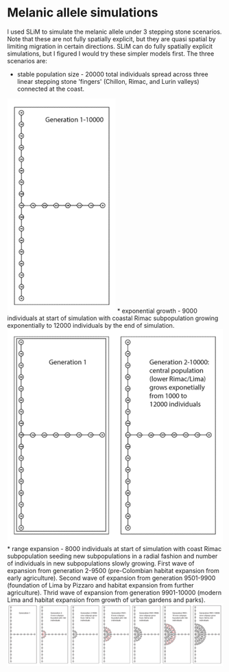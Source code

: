 # Melanic allele simulations

I used SLiM to simulate the melanic allele under 3 stepping stone scenarios. Note that these are not fully spatially explicit, but they are quasi spatial by limiting migration in certain directions. SLiM can do fully spatially explicit simulations, but I figured I would try these simpler models first. The three scenarios are:
* stable population size - 20000 total individuals spread across three linear stepping stone 'fingers' (Chillon, Rimac, and Lurin valleys) connected at the coast.
<img src="scenario_1.png" height = "500">
* exponential growth - 9000 individuals at start of simulation with coastal Rimac subpopulation growing exponentially to 12000 individuals by the end of simulation.
<img src="scenario_2.png" height = "500">
* range expansion - 8000 individuals at start of simulation with coast Rimac subpopulation seeding new subpopulations in a radial fashion and number of individuals in new subpopulations slowly growing. First wave of expansion from generation 2-9500 (pre-Colombian habitat expansion from early agriculture). Second wave of expansion from generation 9501-9900 (foundation of Lima by Pizzaro and habitat expansion from further agriculture). Thrid wave of expansion from generation 9901-10000 (modern Lima and habitat expansion from growth of urban gardens and parks).
<img src="scenario_3.png">
